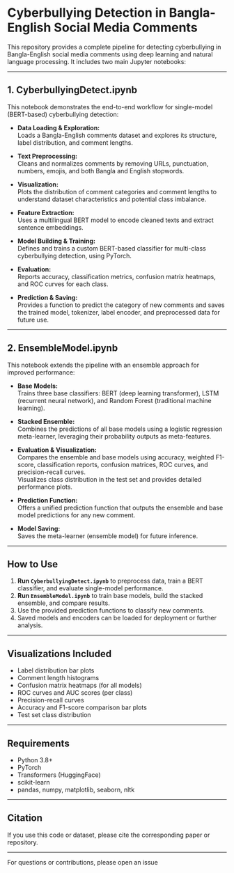 # Cyberbullying Detection in Bangla-English Social Media Comments

This repository provides a complete pipeline for detecting cyberbullying in Bangla-English social media comments using deep learning and natural language processing. It includes two main Jupyter notebooks:

---

## 1. CyberbullyingDetect.ipynb

This notebook demonstrates the end-to-end workflow for single-model (BERT-based) cyberbullying detection:

- **Data Loading & Exploration:**  
  Loads a Bangla-English comments dataset and explores its structure, label distribution, and comment lengths.

- **Text Preprocessing:**  
  Cleans and normalizes comments by removing URLs, punctuation, numbers, emojis, and both Bangla and English stopwords.

- **Visualization:**  
  Plots the distribution of comment categories and comment lengths to understand dataset characteristics and potential class imbalance.

- **Feature Extraction:**  
  Uses a multilingual BERT model to encode cleaned texts and extract sentence embeddings.

- **Model Building & Training:**  
  Defines and trains a custom BERT-based classifier for multi-class cyberbullying detection, using PyTorch.

- **Evaluation:**  
  Reports accuracy, classification metrics, confusion matrix heatmaps, and ROC curves for each class.

- **Prediction & Saving:**  
  Provides a function to predict the category of new comments and saves the trained model, tokenizer, label encoder, and preprocessed data for future use.

---

## 2. EnsembleModel.ipynb

This notebook extends the pipeline with an ensemble approach for improved performance:

- **Base Models:**  
  Trains three base classifiers: BERT (deep learning transformer), LSTM (recurrent neural network), and Random Forest (traditional machine learning).

- **Stacked Ensemble:**  
  Combines the predictions of all base models using a logistic regression meta-learner, leveraging their probability outputs as meta-features.

- **Evaluation & Visualization:**  
  Compares the ensemble and base models using accuracy, weighted F1-score, classification reports, confusion matrices, ROC curves, and precision-recall curves.  
  Visualizes class distribution in the test set and provides detailed performance plots.

- **Prediction Function:**  
  Offers a unified prediction function that outputs the ensemble and base model predictions for any new comment.

- **Model Saving:**  
  Saves the meta-learner (ensemble model) for future inference.

---

## How to Use

1. **Run `CyberbullyingDetect.ipynb`** to preprocess data, train a BERT classifier, and evaluate single-model performance.
2. **Run `EnsembleModel.ipynb`** to train base models, build the stacked ensemble, and compare results.
3. Use the provided prediction functions to classify new comments.
4. Saved models and encoders can be loaded for deployment or further analysis.

---

## Visualizations Included

- Label distribution bar plots
- Comment length histograms
- Confusion matrix heatmaps (for all models)
- ROC curves and AUC scores (per class)
- Precision-recall curves
- Accuracy and F1-score comparison bar plots
- Test set class distribution

---

## Requirements

- Python 3.8+
- PyTorch
- Transformers (HuggingFace)
- scikit-learn
- pandas, numpy, matplotlib, seaborn, nltk

---

## Citation

If you use this code or dataset, please cite the corresponding paper or repository.

---

For questions or contributions, please open an issue